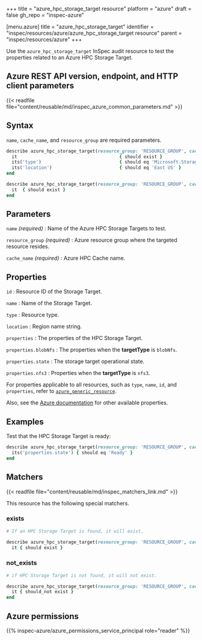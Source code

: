 +++
title = "azure_hpc_storage_target resource"
platform = "azure"
draft = false
gh_repo = "inspec-azure"

[menu.azure]
title = "azure_hpc_storage_target"
identifier = "inspec/resources/azure/azure_hpc_storage_target resource"
parent = "inspec/resources/azure"
+++

Use the `azure_hpc_storage_target` InSpec audit resource to test the properties related to an Azure HPC Storage Target.

## Azure REST API version, endpoint, and HTTP client parameters

{{< readfile file="content/reusable/md/inspec_azure_common_parameters.md" >}}

## Syntax

`name`, `cache_name`, and `resource_group` are required parameters.

```ruby
describe azure_hpc_storage_target(resource_group: 'RESOURCE_GROUP', cache_name: 'HPC_CACHE_NAME', name: 'HPC_STORAGE_TARGET_NAME') do
  it                                      { should exist }
  its('type')                             { should eq 'Microsoft.StorageCache/Cache/StorageTarget' }
  its('location')                         { should eq 'East US' }
end
```

```ruby
describe azure_hpc_storage_target(resource_group: 'RESOURCE_GROUP', cache_name: 'HPC_CACHE_NAME', name: 'HPC_STORAGE_TARGET_NAME') do
  it  { should exist }
end
```

## Parameters

`name` _(required)_
: Name of the Azure HPC Storage Targets to test.

`resource_group` _(required)_
: Azure resource group where the targeted resource resides.

`cache_name` _(required)_
: Azure HPC Cache name.

## Properties

`id`
: Resource ID of the Storage Target.

`name`
: Name of the Storage Target.

`type`
: Resource type.

`location`
: Region name string.

`properties`
: The properties of the HPC Storage Target.

`properties.blobNfs`
: The properties when the **targetType** is `blobNfs`.

`properties.state`
: The storage target operational state.

`properties.nfs3`
: Properties when the **targetType** is `nfs3`.

For properties applicable to all resources, such as `type`, `name`, `id`, and `properties`, refer to [`azure_generic_resource`](azure_generic_resource#properties).

Also, see the [Azure documentation](https://docs.microsoft.com/en-us/rest/api/storagecache/storage-targets/get#storagetarget) for other available properties.

## Examples

Test that the HPC Storage Target is ready:

```ruby
describe azure_hpc_storage_target(resource_group: 'RESOURCE_GROUP', cache_name: 'HPC_CACHE_NAME', name: 'HPC_STORAGE_TARGET_NAME') do
  its('properties.state') { should eq 'Ready' }
end
```

## Matchers

{{< readfile file="content/reusable/md/inspec_matchers_link.md" >}}

This resource has the following special matchers.

### exists

```ruby
# If an HPC Storage Target is found, it will exist.

describe azure_hpc_storage_target(resource_group: 'RESOURCE_GROUP', cache_name: 'HPC_CACHE_NAME', name: 'HPC_STORAGE_TARGET_NAME') do
  it { should exist }

```

### not_exists

```ruby
# if HPC Storage Target is not found, it will not exist.

describe azure_hpc_storage_target(resource_group: 'RESOURCE_GROUP', cache_name: 'HPC_CACHE_NAME', name: 'HPC_STORAGE_TARGET_NAME') do
  it { should_not exist }
end
```

## Azure permissions

{{% inspec-azure/azure_permissions_service_principal role="reader" %}}
